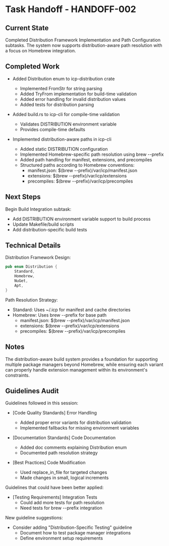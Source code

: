 # Task Handoff - HANDOFF-002

## Current State

Completed Distribution Framework Implementation and Path Configuration subtasks. The system now supports distribution-aware path resolution with a focus on Homebrew integration.

## Completed Work

- Added Distribution enum to icp-distribution crate

  - Implemented FromStr for string parsing
  - Added TryFrom implementation for build-time validation
  - Added error handling for invalid distribution values
  - Added tests for distribution parsing

- Added build.rs to icp-cli for compile-time validation

  - Validates DISTRIBUTION environment variable
  - Provides compile-time defaults

- Implemented distribution-aware paths in icp-cli
  - Added static DISTRIBUTION configuration
  - Implemented Homebrew-specific path resolution using brew --prefix
  - Added path handling for manifest, extensions, and precompiles
  - Structured paths according to Homebrew conventions:
    - manifest.json: $(brew --prefix)/var/icp/manifest.json
    - extensions: $(brew --prefix)/var/icp/extensions
    - precompiles: $(brew --prefix)/var/icp/precompiles

## Next Steps

Begin Build Integration subtask:

- Add DISTRIBUTION environment variable support to build process
- Update Makefile/build scripts
- Add distribution-specific build tests

## Technical Details

Distribution Framework Design:

```rust
pub enum Distribution {
    Standard,
    Homebrew,
    NuGet,
    Apt,
}
```

Path Resolution Strategy:

- Standard: Uses ~/.icp for manifest and cache directories
- Homebrew: Uses brew --prefix for base path
  - manifest.json: $(brew --prefix)/var/icp/manifest.json
  - extensions: $(brew --prefix)/var/icp/extensions
  - precompiles: $(brew --prefix)/var/icp/precompiles

## Notes

The distribution-aware build system provides a foundation for supporting multiple package managers beyond Homebrew, while ensuring each variant can properly handle extension management within its environment's constraints.

## Guidelines Audit

Guidelines followed in this session:

- [Code Quality Standards] Error Handling

  - Added proper error variants for distribution validation
  - Implemented fallbacks for missing environment variables

- [Documentation Standards] Code Documentation

  - Added doc comments explaining Distribution enum
  - Documented path resolution strategy

- [Best Practices] Code Modification
  - Used replace_in_file for targeted changes
  - Made changes in small, logical increments

Guidelines that could have been better applied:

- [Testing Requirements] Integration Tests
  - Could add more tests for path resolution
  - Need tests for brew --prefix integration

New guideline suggestions:

- Consider adding "Distribution-Specific Testing" guideline
  - Document how to test package manager integrations
  - Define environment setup requirements
